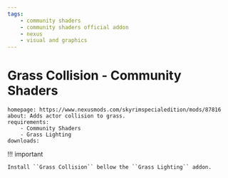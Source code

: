 ```yaml
---
tags:
    - community shaders
    - community shaders official addon
    - nexus
    - visual and graphics
---
```


# Grass Collision - Community Shaders

```project_info
homepage: https://www.nexusmods.com/skyrimspecialedition/mods/87816
about: Adds actor collision to grass.
requirements:
    - Community Shaders
    - Grass Lighting
downloads:
```

!!! important

    Install ``Grass Collision`` bellow the ``Grass Lighting`` addon.
